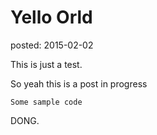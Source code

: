 Yello Orld
==========
posted: 2015-02-02

This is just a test.

So yeah this is a post in progress

    Some sample code

DONG.
